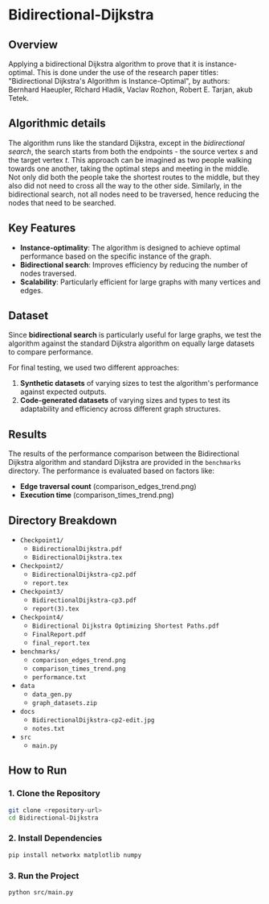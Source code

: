 # Bidirectional-Dijkstra

## Overview
Applying a bidirectional Dijkstra algorithm to prove that it is instance-optimal. This is done under the use of the research paper titles: "Bidirectional Dijkstra's Algorithm is Instance-Optimal", by authors: Bernhard Haeupler, RIchard Hladik, Vaclav Rozhon, Robert E. Tarjan, akub Tetek.

## Algorithmic details
The algorithm runs like the standard Dijkstra, except in the _bidirectional search_, the search starts from both the endpoints - the source vertex _s_ and the target vertex _t_. This approach can be imagined as two people walking towards one another, taking the optimal steps and meeting in the middle. Not only did both the people take the shortest routes to the middle, but they also did not need to cross all the way to the other side. Similarly, in the bidirectional search, not all nodes need to be traversed, hence reducing the nodes that need to be searched.

## Key Features
- **Instance-optimality**: The algorithm is designed to achieve optimal performance based on the specific instance of the graph.
- **Bidirectional search**: Improves efficiency by reducing the number of nodes traversed.
- **Scalability**: Particularly efficient for large graphs with many vertices and edges.

## Dataset
Since **bidirectional search** is particularly useful for large graphs, we test the algorithm against the standard Dijkstra algorithm on equally large datasets to compare performance.

For final testing, we used two different approaches:
1. **Synthetic datasets** of varying sizes to test the algorithm's performance against expected outputs.
2. **Code-generated datasets** of varying sizes and types to test its adaptability and efficiency across different graph structures.

## Results
The results of the performance comparison between the Bidirectional Dijkstra algorithm and standard Dijkstra are provided in the `benchmarks` directory. The performance is evaluated based on factors like:
- **Edge traversal count** (comparison_edges_trend.png)
- **Execution time** (comparison_times_trend.png)

## Directory Breakdown

- `Checkpoint1/`
  - `BidirectionalDijkstra.pdf`
  - `BidirectionalDijkstra.tex`
- `Checkpoint2/`
  - `BidirectionalDijkstra-cp2.pdf`
  - `report.tex`
- `Checkpoint3/`
  - `BidirectionalDijkstra-cp3.pdf`
  - `report(3).tex`
- `Checkpoint4/`
  - `Bidirectional Dijkstra Optimizing Shortest Paths.pdf`
  - `FinalReport.pdf`
  - `final_report.tex`
- `benchmarks/`
  - `comparison_edges_trend.png`
  - `comparison_times_trend.png`
  - `performance.txt`
- `data`
  - `data_gen.py`
  - `graph_datasets.zip`
- `docs`
  - `BidirectionalDijkstra-cp2-edit.jpg`
  - `notes.txt`
- `src`
  - `main.py`

## How to Run

### 1. Clone the Repository
```bash
git clone <repository-url>
cd Bidirectional-Dijkstra
```

### 2. Install Dependencies
``` bash
pip install networkx matplotlib numpy
```

### 3. Run the Project
```bash
python src/main.py
```
